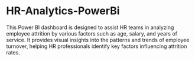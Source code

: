 # HR-Analytics-PowerBi
This Power BI dashboard is designed to assist HR teams in analyzing employee attrition by various factors such as age, salary, and years of service. It provides visual insights into the patterns and trends of employee turnover, helping HR professionals identify key factors influencing attrition rates.
